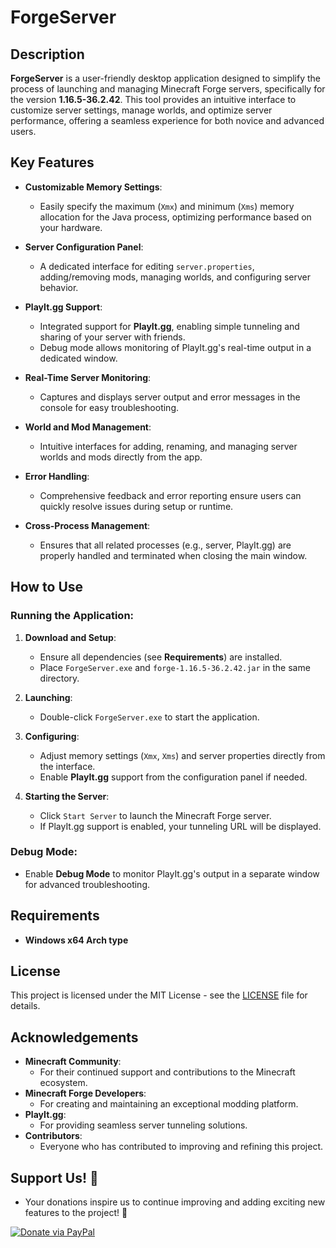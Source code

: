 # ForgeServer

## Description

**ForgeServer** is a user-friendly desktop application designed to simplify the process of launching and managing Minecraft Forge servers, specifically for the version **1.16.5-36.2.42**. This tool provides an intuitive interface to customize server settings, manage worlds, and optimize server performance, offering a seamless experience for both novice and advanced users.

## Key Features

- **Customizable Memory Settings**:
  - Easily specify the maximum (`Xmx`) and minimum (`Xms`) memory allocation for the Java process, optimizing performance based on your hardware.

- **Server Configuration Panel**:
  - A dedicated interface for editing `server.properties`, adding/removing mods, managing worlds, and configuring server behavior.

- **PlayIt.gg Support**:
  - Integrated support for **PlayIt.gg**, enabling simple tunneling and sharing of your server with friends. 
  - Debug mode allows monitoring of PlayIt.gg's real-time output in a dedicated window.

- **Real-Time Server Monitoring**:
  - Captures and displays server output and error messages in the console for easy troubleshooting.

- **World and Mod Management**:
  - Intuitive interfaces for adding, renaming, and managing server worlds and mods directly from the app.

- **Error Handling**:
  - Comprehensive feedback and error reporting ensure users can quickly resolve issues during setup or runtime.

- **Cross-Process Management**:
  - Ensures that all related processes (e.g., server, PlayIt.gg) are properly handled and terminated when closing the main window.

## How to Use

### Running the Application:
1. **Download and Setup**:
   - Ensure all dependencies (see **Requirements**) are installed.
   - Place `ForgeServer.exe` and `forge-1.16.5-36.2.42.jar` in the same directory.

2. **Launching**:
   - Double-click `ForgeServer.exe` to start the application.

3. **Configuring**:
   - Adjust memory settings (`Xmx`, `Xms`) and server properties directly from the interface.
   - Enable **PlayIt.gg** support from the configuration panel if needed.

4. **Starting the Server**:
   - Click `Start Server` to launch the Minecraft Forge server.
   - If PlayIt.gg support is enabled, your tunneling URL will be displayed.

### Debug Mode:
- Enable **Debug Mode** to monitor PlayIt.gg's output in a separate window for advanced troubleshooting.

## Requirements

- **Windows x64 Arch type**

## License

This project is licensed under the MIT License - see the [LICENSE](./LICENSE.md) file for details.

## Acknowledgements

- **Minecraft Community**:
  - For their continued support and contributions to the Minecraft ecosystem.
- **Minecraft Forge Developers**:
  - For creating and maintaining an exceptional modding platform.
- **PlayIt.gg**:
  - For providing seamless server tunneling solutions.
- **Contributors**:
  - Everyone who has contributed to improving and refining this project.

## Support Us! 💖

- Your donations inspire us to continue improving and adding exciting new features to the project! 🙌
  
[![Donate via PayPal](https://www.paypalobjects.com/webstatic/en_US/i/buttons/PP_logo_h_200x51.png)](https://paypal.me/YourPayPalUsername)
